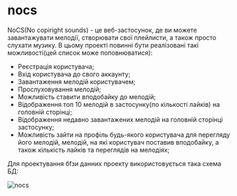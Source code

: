 # nocs
NoCS(No copiright sounds) - це веб-застосунок, де ви можете завантажувати мелодії, створювати свої плейлисти, а також просто слухати музику.
В цьому проекті повинні бути реалізовані такі можливості(цей список може поповнюватися): 
<ul>
<li>Реєстрація користувача;</li>
<li>Вхід користувача до свого аккаунту;</li>
<li>Завантаження мелодій користувачем;</li>
<li>Прослуховування мелодій;</li>
<li>Можливість ставити вподобайку до мелодій;</li>
<li>Відображення топ 10 мелодій в застосунку(по кількості лайків) на головній сторінці;</li>
<li>Відображення недавно завантажених мелодій на головній сторінці застосунку;</li>
<li>Можливість зайти на профіль будь-якого користувача для перегляду його мелодій, мелодій, на які користувач поставив вподобайку, а також кількість лайків та переглядів на мелодіях;</li>
</ul>
Для проектування бfзи данних проекту використовується така схема БД:

![nocs](https://user-images.githubusercontent.com/41154775/202308447-68926a79-5fad-414a-b75c-8f19bf91e3cf.png)

